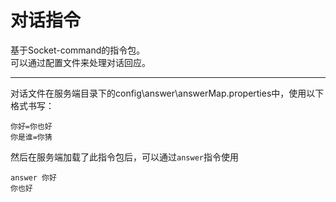 # 对话指令

基于Socket-command的指令包。  
可以通过配置文件来处理对话回应。

------

对话文件在服务端目录下的config\answer\answerMap.properties中，使用以下格式书写：

```properties
你好=你也好
你是谁=你猜
```

然后在服务端加载了此指令包后，可以通过`answer`指令使用

```shell
answer 你好
你也好
```